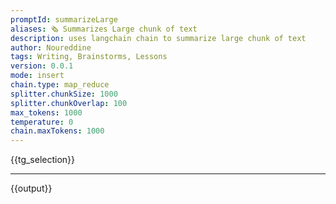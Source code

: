 ```yaml
---
promptId: summarizeLarge
aliases: 🗞️ Summarizes Large chunk of text
description: uses langchain chain to summarize large chunk of text
author: Noureddine
tags: Writing, Brainstorms, Lessons
version: 0.0.1
mode: insert
chain.type: map_reduce
splitter.chunkSize: 1000
splitter.chunkOverlap: 100
max_tokens: 1000
temperature: 0
chain.maxTokens: 1000
---
```

{{tg_selection}}
***
{{output}}